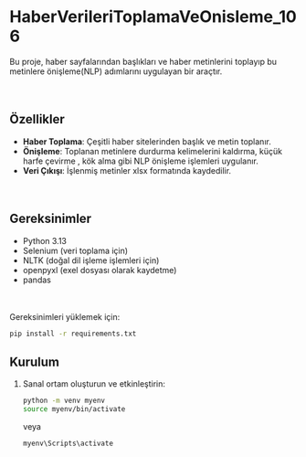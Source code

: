 # HaberVerileriToplamaVeOnisleme_106

Bu proje, haber sayfalarından başlıkları ve haber metinlerini toplayıp bu metinlere önişleme(NLP) adımlarını uygulayan bir araçtır. <br/><br/><br/>

## Özellikler

- **Haber Toplama**: Çeşitli haber sitelerinden başlık ve metin toplanır.
- **Önişleme**: Toplanan metinlere durdurma kelimelerini kaldırma, küçük harfe çevirme , kök alma gibi NLP önişleme işlemleri uygulanır.
- **Veri Çıkışı**: İşlenmiş metinler xlsx formatında kaydedilir. <br/><br/><br/>

  

## Gereksinimler

- Python 3.13
- Selenium (veri toplama için)
- NLTK  (doğal dil işleme işlemleri için)
- openpyxl (exel dosyası olarak kaydetme)
- pandas     <br/><br/><br/>

Gereksinimleri yüklemek için:

```bash
pip install -r requirements.txt
```



## Kurulum
1. Sanal ortam oluşturun ve etkinleştirin:
   ```bash
   python -m venv myenv
   source myenv/bin/activate  
   ```
   veya
   ```bash
   myenv\Scripts\activate
   ```

